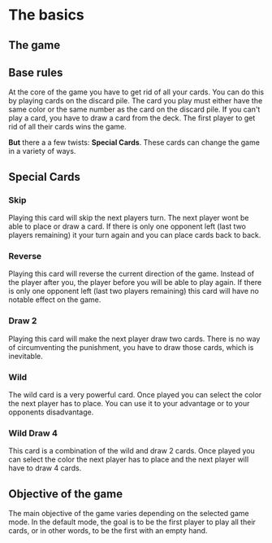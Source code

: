 # The basics

## The game

## Base rules

At the core of the game you have to get rid of all your cards. You can do this by playing cards on the discard pile. The card you play must either have the same color or the same number as the card on the discard pile. If you can't play a card, you have to draw a card from the deck. The first player to get rid of all their cards wins the game.

**But** there a a few twists: **Special Cards**. These cards can change the game in a variety of ways.

## Special Cards

### Skip

Playing this card will skip the next players turn. The next player wont be able to place or draw a card. If there is only one opponent left (last two players remaining) it your turn again and you can place cards back to back. 

### Reverse

Playing this card will reverse the current direction of the game. Instead of the player after you, the player before you will be able to play again. If there is only one opponent left (last two players remaining) this card will have no notable effect on the game.

### Draw 2

Playing this card will make the next player draw two cards. There is no way of circumventing the punishment, you have to draw those cards, which is inevitable.

### Wild

The wild card is a very powerful card. Once played you can select the color the next player has to place. You can use it to your advantage or to your opponents disadvantage.


### Wild Draw 4

This card is a combination of the wild and draw 2 cards. Once played you can select the color the next player has to place and the next player will have to draw 4 cards.

## Objective of the game

The main objective of the game varies depending on the selected game mode. In the default mode, the goal is to be the first player to play all their cards, or in other words, to be the first with an empty hand.
